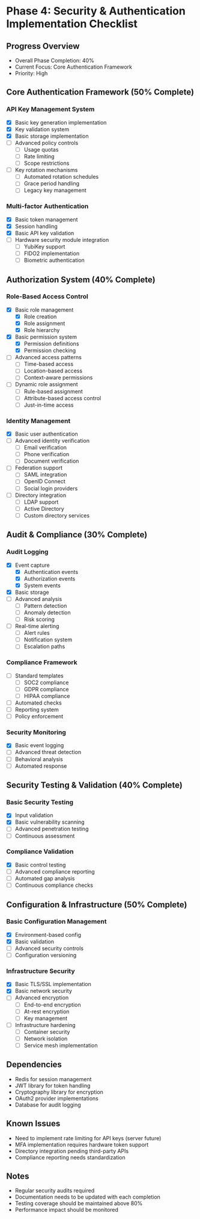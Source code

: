 # Phase 4: Security & Authentication Implementation Checklist

## Progress Overview

- Overall Phase Completion: 40%
- Current Focus: Core Authentication Framework
- Priority: High

## Core Authentication Framework (50% Complete)

### API Key Management System

- [x] Basic key generation implementation
- [x] Key validation system
- [x] Basic storage implementation
- [ ] Advanced policy controls
  - [ ] Usage quotas
  - [ ] Rate limiting
  - [ ] Scope restrictions
- [ ] Key rotation mechanisms
  - [ ] Automated rotation schedules
  - [ ] Grace period handling
  - [ ] Legacy key management

### Multi-factor Authentication

- [x] Basic token management
- [x] Session handling
- [x] Basic API key validation
- [ ] Hardware security module integration
  - [ ] YubiKey support
  - [ ] FIDO2 implementation
  - [ ] Biometric authentication

## Authorization System (40% Complete)

### Role-Based Access Control

- [x] Basic role management
  - [x] Role creation
  - [x] Role assignment
  - [x] Role hierarchy
- [x] Basic permission system
  - [x] Permission definitions
  - [x] Permission checking
- [ ] Advanced access patterns
  - [ ] Time-based access
  - [ ] Location-based access
  - [ ] Context-aware permissions
- [ ] Dynamic role assignment
  - [ ] Rule-based assignment
  - [ ] Attribute-based access control
  - [ ] Just-in-time access

### Identity Management

- [x] Basic user authentication
- [ ] Advanced identity verification
  - [ ] Email verification
  - [ ] Phone verification
  - [ ] Document verification
- [ ] Federation support
  - [ ] SAML integration
  - [ ] OpenID Connect
  - [ ] Social login providers
- [ ] Directory integration
  - [ ] LDAP support
  - [ ] Active Directory
  - [ ] Custom directory services

## Audit & Compliance (30% Complete)

### Audit Logging

- [x] Event capture
  - [x] Authentication events
  - [x] Authorization events
  - [x] System events
- [x] Basic storage
- [ ] Advanced analysis
  - [ ] Pattern detection
  - [ ] Anomaly detection
  - [ ] Risk scoring
- [ ] Real-time alerting
  - [ ] Alert rules
  - [ ] Notification system
  - [ ] Escalation paths

### Compliance Framework

- [ ] Standard templates
  - [ ] SOC2 compliance
  - [ ] GDPR compliance
  - [ ] HIPAA compliance
- [ ] Automated checks
- [ ] Reporting system
- [ ] Policy enforcement

### Security Monitoring

- [x] Basic event logging
- [ ] Advanced threat detection
- [ ] Behavioral analysis
- [ ] Automated response

## Security Testing & Validation (40% Complete)

### Basic Security Testing

- [x] Input validation
- [x] Basic vulnerability scanning
- [ ] Advanced penetration testing
- [ ] Continuous assessment

### Compliance Validation

- [x] Basic control testing
- [ ] Advanced compliance reporting
- [ ] Automated gap analysis
- [ ] Continuous compliance checks

## Configuration & Infrastructure (50% Complete)

### Basic Configuration Management

- [x] Environment-based config
- [x] Basic validation
- [ ] Advanced security controls
- [ ] Configuration versioning

### Infrastructure Security

- [x] Basic TLS/SSL implementation
- [x] Basic network security
- [ ] Advanced encryption
  - [ ] End-to-end encryption
  - [ ] At-rest encryption
  - [ ] Key management
- [ ] Infrastructure hardening
  - [ ] Container security
  - [ ] Network isolation
  - [ ] Service mesh implementation

## Dependencies

- Redis for session management
- JWT library for token handling
- Cryptography library for encryption
- OAuth2 provider implementations
- Database for audit logging

## Known Issues

- Need to implement rate limiting for API keys (server future)
- MFA implementation requires hardware token support
- Directory integration pending third-party APIs
- Compliance reporting needs standardization

## Notes

- Regular security audits required
- Documentation needs to be updated with each completion
- Testing coverage should be maintained above 80%
- Performance impact should be monitored
